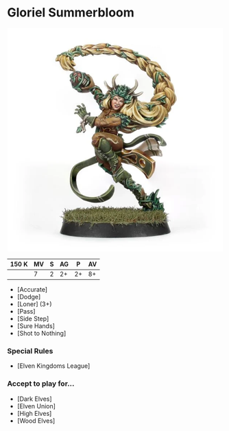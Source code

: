 # Gloriel Summerbloom

![](../media/starplayers/GSummerbloom01.webp)

| 150 K  | MV | S | AG | P | AV |
| --- | --- | --- | --- | --- | --- |
| | 7 | 2 | 2+ | 2+ | 8+ |

* [Accurate]
* [Dodge]
* [Loner] (3+)
* [Pass]
* [Side Step]
* [Sure Hands]
* [Shot to Nothing]

### Special Rules
* [Elven Kingdoms League]

### Accept to play for...
* [Dark Elves]
* [Elven Union]
* [High Elves]
* [Wood Elves]
